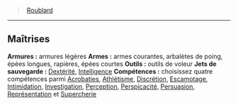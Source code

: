 ﻿---
!ClassProficienciesItem
Armor: armures légères
Weapons: armes courantes, arbalètes de poing, épées longues, rapières, épées courtes
Tools: outils de voleur
SavingThrows: '[Dextérité](hd_abilities_dexterity.md), [Intelligence](hd_abilities_intelligence.md)'
Skills: choisissez quatre compétences parmi [Acrobaties](hd_abilities_dexterity_acrobaties.md), [Athlétisme](hd_abilities_strength_athletisme.md), [Discrétion](hd_abilities_dexterity_discretion.md), [Escamotage](hd_abilities_dexterity_escamotage.md), [Intimidation](hd_abilities_charisma_intimidation.md), [Investigation](hd_abilities_intelligence_investigation.md), [Perception](hd_abilities_wisdom_perception.md), [Perspicacité](hd_abilities_wisdom_perspicacite.md), [Persuasion](hd_abilities_charisma_persuasion.md), [Représentation](hd_abilities_charisma_representation.md) et [Supercherie](hd_abilities_charisma_supercherie.md)
Id: rogue_hd.md#maîtrises
ParentLink: rogue_hd.md#roublard
Name: Maîtrises
ParentName: Roublard
NameLevel: 2
Attributes: {}
AttributesDictionary: >+
  {}

---
> [Roublard](hd_rogue.md)

---

## Maîtrises

**Armures :** armures légères
**Armes :** armes courantes, arbalètes de poing, épées longues, rapières, épées courtes
**Outils :** outils de voleur
**Jets de sauvegarde :** [Dextérité](hd_abilities_dexterity.md), [Intelligence](hd_abilities_intelligence.md)
**Compétences :** choisissez quatre compétences parmi [Acrobaties](hd_abilities_dexterity_acrobaties.md), [Athlétisme](hd_abilities_strength_athletisme.md), [Discrétion](hd_abilities_dexterity_discretion.md), [Escamotage](hd_abilities_dexterity_escamotage.md), [Intimidation](hd_abilities_charisma_intimidation.md), [Investigation](hd_abilities_intelligence_investigation.md), [Perception](hd_abilities_wisdom_perception.md), [Perspicacité](hd_abilities_wisdom_perspicacite.md), [Persuasion](hd_abilities_charisma_persuasion.md), [Représentation](hd_abilities_charisma_representation.md) et [Supercherie](hd_abilities_charisma_supercherie.md)

